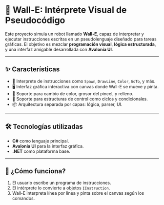 # 🤖 Wall-E: Intérprete Visual de Pseudocódigo

Este proyecto simula un robot llamado **Wall-E**, capaz de interpretar y ejecutar instrucciones escritas en un pseudolenguaje diseñado para tareas gráficas. El objetivo es mezclar **programación visual**, **lógica estructurada**, y una interfaz amigable desarrollada con **Avalonia UI**.

---

## ✨ Características

- 🧠 Interprete de instrucciones como `Spawn`, `DrawLine`, `Color`, `GoTo`, y más.
- 🖥️ Interfaz gráfica interactiva con canvas donde Wall-E se mueve y pinta.
- 🎨 Soporte para cambio de color, grosor del pincel, y relleno.
- 🧾 Soporte para estructuras de control como ciclos y condicionales.
- 📦 Arquitectura separada por capas: lógica, parser, UI.

---

## 🛠️ Tecnologías utilizadas

- **C#** como lenguaje principal.
- **Avalonia UI** para la interfaz gráfica.
- **.NET** como plataforma base.


---

## 🚀 ¿Cómo funciona?

1. El usuario escribe un programa de instrucciones.
2. El intérprete lo convierte a objetos `IInstruction`.
3. Wall-E interpreta línea por línea y pinta sobre el canvas según los comandos.
